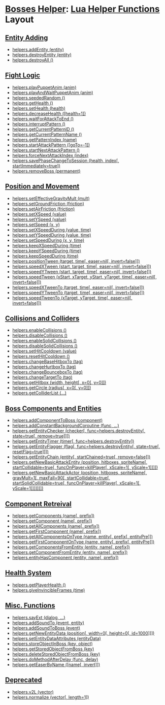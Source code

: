 # [Bosses Helper](README.md): [Lua Helper Functions](boss_helper_functions.md#bosses-helper-lua-helper-functions) Layout

## [Entity Adding](boss_helper_functions.md#entity-adding)

- [helpers.addEntity (entity)](boss_helper_functions.md#helpersaddentity-entity)
- [helpers.destroyEntity (entity)](boss_helper_functions.md#helpersdestroyentity-entity)
- [helpers.destroyAll ()](boss_helper_functions.md#helpersdestroyall-)

## [Fight Logic](boss_helper_functions.md#fight-logic)

- [helpers.playPuppetAnim (anim)](boss_helper_functions.md#helpersplaypuppetanim-anim)
- [helpers.playAndWaitPuppetAnim (anim)](boss_helper_functions.md#helpersplayandwaitpuppetanim-anim)
- [helpers.seededRandom ()](boss_helper_functions.md#helpersseededrandom-)
- [helpers.getHealth ()](boss_helper_functions.md#helpersgethealth-)
- [helpers.setHealth (health)](boss_helper_functions.md#helperssethealth-health)
- [helpers.decreaseHealth ([health=1])](boss_helper_functions.md#helpersdecreasehealth-health1)
- [helpers.waitForAttackToEnd ()](boss_helper_functions.md#helperswaitforattacktoend-)
- [helpers.interruptPattern ()](boss_helper_functions.md#helpersinterruptpattern-)
- [helpers.getCurrentPatternID ()](boss_helper_functions.md#helpersgetcurrentpatternid-)
- [helpers.getCurrentPatternName ()](boss_helper_functions.md#helpersgetcurrentpatternname-)
- [helpers.getPatternIndex (name)](boss_helper_functions.md#helpersgetpatternindex-name)
- [helpers.startAttackPattern ([goTo=-1])](boss_helper_functions.md#helpersstartattackpattern-goto-1)
- [helpers.startNextAttackPattern ()](boss_helper_functions.md#helpersstartnextattackpattern-)
- [helpers.forceNextAttackIndex (index)](boss_helper_functions.md#helpersforcenextattackindex-index)
- [helpers.savePhaseChangeToSession (health, index[, startImmediately=true])](boss_helper_functions.md#helperssavephasechangetosession-health-index-startimmediatelytrue)
- [helpers.removeBoss (permanent)](boss_helper_functions.md#helpersremoveboss-permanent)

## [Position and Movement](boss_helper_functions.md#position-and-movement)

- [helpers.setEffectiveGravityMult (mult)](boss_helper_functions.md#helpersseteffectivegravitymult-mult)
- [helpers.setGroundFriction (friction)](boss_helper_functions.md#helperssetgroundfriction-friction)
- [helpers.setAirFriction (friction)](boss_helper_functions.md#helperssetairfriction-friction)
- [helpers.setXSpeed (value)](boss_helper_functions.md#helperssetxspeed-value)
- [helpers.setYSpeed (value)](boss_helper_functions.md#helperssetyspeed-value)
- [helpers.setSpeed (x, y)](boss_helper_functions.md#helperssetspeed-x-y)
- [helpers.setXSpeedDuring (value, time)](boss_helper_functions.md#helperssetxspeedduring-value-time)
- [helpers.setYSpeedDuring (value, time)](boss_helper_functions.md#helperssetyspeedduring-value-time)
- [helpers.setSpeedDuring (x, y, time)](boss_helper_functions.md#helperssetspeedduring-x-y-time)
- [helpers.keepXSpeedDuring (time)](boss_helper_functions.md#helperskeepxspeedduring-time)
- [helpers.keepYSpeedDuring (time)](boss_helper_functions.md#helperskeepyspeedduring-time)
- [helpers.keepSpeedDuring (time)](boss_helper_functions.md#helperskeepspeedduring-time)
- [helpers.positionTween (target, time[, easer=nil[, invert=false]])](boss_helper_functions.md#helperspositiontween-target-time-easernil-invertfalse)
- [helpers.speedXTween (start, target, time[, easer=nil[, invert=false]])](boss_helper_functions.md#helpersspeedxtween-start-target-time-easernil-invertfalse)
- [helpers.speedYTween (start, target, time[, easer=nil[, invert=false]])](boss_helper_functions.md#helpersspeedytween-start-target-time-easernil-invertfalse)
- [helpers.speedTween (xStart, xTarget, yStart, yTarget, time[, easer=nil[, invert=false]])](boss_helper_functions.md#helpersspeedtween-xstart-xtarget-ystart-ytarget-time-easernil-invertfalse)
- [helpers.speedXTweenTo (target, time[, easer=nil[, invert=false]])](boss_helper_functions.md#helpersspeedxtweento-target-time-easernil-invertfalse)
- [helpers.speedYTweenTo (target, time[, easer=nil[, invert=false]])](boss_helper_functions.md#helpersspeedytweento-target-time-easernil-invertfalse)
- [helpers.speedTweenTo (xTarget, yTarget, time[, easer=nil[, invert=false]])](boss_helper_functions.md#helpersspeedtweento-xtarget-ytarget-time-easernil-invertfalse)

## [Collisions and Colliders](boss_helper_functions.md#collisions-and-colliders)

- [helpers.enableCollisions ()](boss_helper_functions.md#helpersenablecollisions-)
- [helpers.disableCollisions ()](boss_helper_functions.md#helpersdisablecollisions-)
- [helpers.enableSolidCollisions ()](boss_helper_functions.md#helpersenablesolidcollisions-)
- [helpers.disableSolidCollisions ()](boss_helper_functions.md#helpersdisablesolidcollisions-)
- [helpers.setHitCooldown (value)](boss_helper_functions.md#helperssethitcooldown-value)
- [helpers.resetHitCooldown ()](boss_helper_functions.md#helpersresethitcooldown-)
- [helpers.changeBaseHitboxTo (tag)](boss_helper_functions.md#helperschangebasehitboxto-tag)
- [helpers.changeHurtboxTo (tag)](boss_helper_functions.md#helperschangehurtboxto-tag)
- [helpers.changeBounceboxTo (tag)](boss_helper_functions.md#helperschangebounceboxto-tag)
- [helpers.changeTargetTo (tag)](boss_helper_functions.md#helperschangetargetto-tag)
- [helpers.getHitbox (width, height[, x=0[, y=0]])](boss_helper_functions.md#helpersgethitbox-width-height-x0-y0)
- [helpers.getCircle (radius[, x=0[, y=0]])](boss_helper_functions.md#helpersgetcircle-radius-x0-y0)
- [helpers.getColliderList (...)](boss_helper_functions.md#helpersgetcolliderlist-)

## [Boss Components and Entities](boss_helper_functions.md#boss-components-and-entities)

- [helpers.addComponentToBoss (component)](boss_helper_functions.md#helpersaddcomponenttoboss-component)
- [helpers.addConstantBackgroundCoroutine (func, ...)](boss_helper_functions.md#helpersaddconstantbackgroundcoroutine-func-)
- [helpers.getEntityChecker (checker[, func=helpers.destroyEntity[, state=true[, remove=true]]])](boss_helper_functions.md#helpersgetentitychecker-checker-funchelpersdestroyentity-statetrue-removetrue)
- [helpers.getEntityTimer (timer[, func=helpers.destroyEntity])](boss_helper_functions.md#helpersgetentitytimer-timer-funchelpersdestroyentity)
- [helpers.getEntityFlagger (flag[, func=helpers.destroyEntity[, state=true[, resetFlag=true]]])](boss_helper_functions.md#helpersgetentityflagger-flag-funchelpersdestroyentity-statetrue-resetflagtrue)
- [helpers.getEntityChain (entity[, startChained=true[, remove=false]])](boss_helper_functions.md#helpersgetentitychain-entity-startchainedtrue-removefalse)
- [helpers.getNewBasicAttackEntity (position, hitboxes, spriteName[, startCollidable=true[, funcOnPlayer=killPlayer[, xScale=1[, yScale=1]]]])](boss_helper_functions.md#helpersgetnewbasicattackentity-position-hitboxes-spritename-startcollidabletrue-funconplayerkillplayer-xscale1-yscale1)
- [helpers.getNewBasicAttackActor (position, hitboxes, spriteName[, gravMult=1[, maxFall=90[, startCollidable=true[, startSolidCollidable=true[, funcOnPlayer=killPlayer[, xScale=1[, yScale=1]]]]]]])](boss_helper_functions.md#helpersgetnewbasicattackactor-position-hitboxes-spritename-gravmult1-maxfall90-startcollidabletrue-startsolidcollidabletrue-funconplayerkillplayer-xscale1-yscale1)

## [Component Retreival](boss_helper_functions.md#component-retreival)

- [helpers.getComponents (name[, prefix])](boss_helper_functions.md#helpersgetcomponents-name-prefix)
- [helpers.getComponent (name[, prefix])](boss_helper_functions.md#helpersgetcomponent-name-prefix)
- [helpers.getAllComponents (name[, prefix])](boss_helper_functions.md#helpersgetallcomponents-name-prefix)
- [helpers.getFirstComponent (name[, prefix])](boss_helper_functions.md#helpersgetfirstcomponent-name-prefix)
- [helpers.getAllComponentsOnType (name, entity[, prefix[, entityPre]])](boss_helper_functions.md#helpersgetallcomponentsontype-name-entity-prefix-entitypre)
- [helpers.getFirstComponentOnType (name, entity[, prefix[, entityPre]])](boss_helper_functions.md#helpersgetfirstcomponentontype-name-entity-prefix-entitypre)
- [helpers.getComponentsFromEntity (entity, name[, prefix])](boss_helper_functions.md#helpersgetcomponentsfromentity-entity-name-prefix)
- [helpers.getComponentFromEntity (entity, name[, prefix])](boss_helper_functions.md#helpersgetcomponentfromentity-entity-name-prefix)
- [helpers.entityHasComponent (entity, name[, prefix])](boss_helper_functions.md#helpersentityhascomponent-entity-name-prefix)

## [Health System](boss_helper_functions.md#health-system)

- [helpers.getPlayerHealth ()](boss_helper_functions.md#helpersgetplayerhealth-)
- [helpers.giveInvincibleFrames (time)](boss_helper_functions.md#helpersgiveinvincibleframes-time)

## [Misc. Functions](boss_helper_functions.md#misc-functions)

- [helpers.sayExt (dialog, ...)](boss_helper_functions.md#helperssayext-dialog-)
- [helpers.addSoundTo (event, entity)](boss_helper_functions.md#helpersaddsoundto-event-entity)
- [helpers.addSoundToBoss (event)](boss_helper_functions.md#helpersaddsoundtoboss-event)
- [helpers.getNewEntityData (position[, width=0[, height=0[, id=1000]]])](boss_helper_functions.md#helpersgetnewentitydata-position-width0-height0-id1000)
- [helpers.setEntityDataAttributes (entityData)](boss_helper_functions.md#helperssetentitydataattributes-entitydata)
- [helpers.storeObjectInBoss (key, object)](boss_helper_functions.md#helpersstoreobjectinboss-key-object)
- [helpers.getStoredObjectFromBoss (key)](boss_helper_functions.md#helpersgetstoredobjectfromboss-key)
- [helpers.deleteStoredObjectFromBoss (key)](boss_helper_functions.md#helpersdeletestoredobjectfromboss-key)
- [helpers.doMethodAfterDelay (func, delay)](boss_helper_functions.md#helpersdomethodafterdelay-func-delay)
- [helpers.getEaserByName ([name[, invert]])](boss_helper_functions.md#helpersgeteaserbyname-name-invert)

## [Deprecated](boss_helper_functions.md#deprecated)

- [helpers.v2L (vector)](boss_helper_functions.md#helpersv2l-vector)
- [helpers.normalize (vector[, length=1])](boss_helper_functions.md#helpersnormalize-vector-length1)
